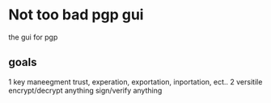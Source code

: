 # Not too bad pgp gui 
the gui for pgp
## goals 
1 key maneegment trust, experation, exportation, inportation, ect..
2 versitile encrypt/decrypt anything sign/verify anything 
